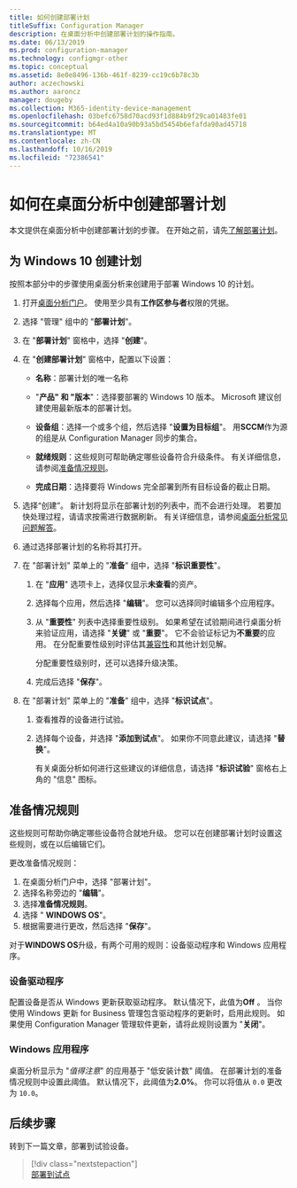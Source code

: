 ```yaml
---
title: 如何创建部署计划
titleSuffix: Configuration Manager
description: 在桌面分析中创建部署计划的操作指南。
ms.date: 06/13/2019
ms.prod: configuration-manager
ms.technology: configmgr-other
ms.topic: conceptual
ms.assetid: 8e0e8496-136b-461f-8239-cc19c6b78c3b
author: aczechowski
ms.author: aaroncz
manager: dougeby
ms.collection: M365-identity-device-management
ms.openlocfilehash: 03befc6758d70acd93f1d884b9f29ca01483fe01
ms.sourcegitcommit: b64ed4a10a90b93a5bd5454b6efafda90ad45718
ms.translationtype: MT
ms.contentlocale: zh-CN
ms.lasthandoff: 10/16/2019
ms.locfileid: "72386541"
---
```

# <a name="how-to-create-deployment-plans-in-desktop-analytics"></a>如何在桌面分析中创建部署计划

本文提供在桌面分析中创建部署计划的步骤。 在开始之前，请先[了解部署计划](/sccm/desktop-analytics/about-deployment-plans)。

## <a name="create-a-plan-for-windows-10"></a>为 Windows 10 创建计划

按照本部分中的步骤使用桌面分析来创建用于部署 Windows 10 的计划。

1. 打开[桌面分析门户](https://aka.ms/desktopanalytics)。 使用至少具有**工作区参与者**权限的凭据。  

2. 选择 "管理" 组中的 "**部署计划**"。  

3. 在 "**部署计划**" 窗格中，选择 "**创建**"。  

4. 在 "**创建部署计划**" 窗格中，配置以下设置：  

    - **名称**：部署计划的唯一名称  

    - "**产品" 和 "版本**"：选择要部署的 Windows 10 版本。 Microsoft 建议创建使用最新版本的部署计划。  

    - **设备组**：选择一个或多个组，然后选择 "**设置为目标组**"。 用**SCCM**作为源的组是从 Configuration Manager 同步的集合。  

    - **就绪规则**：这些规则可帮助确定哪些设备符合升级条件。 有关详细信息，请参阅[准备情况规则](#readiness-rules)。  

    - **完成日期**：选择要将 Windows 完全部署到所有目标设备的截止日期。  

5. 选择“创建”。 新计划将显示在部署计划的列表中，而不会进行处理。 若要加快处理过程，请请求按需进行数据刷新。 有关详细信息，请参阅[桌面分析常见问题解答](/sccm/desktop-analytics/faq##can-i-reduce-the-amount-of-time-it-takes-for-data-to-refresh-in-my-desktop-analytics-portal)。  

6. 通过选择部署计划的名称将其打开。  

7. 在 "部署计划" 菜单上的 "**准备**" 组中，选择 "**标识重要性**"。  

    1. 在 "**应用**" 选项卡上，选择仅显示**未查看**的资产。  

    2. 选择每个应用，然后选择 "**编辑**"。 您可以选择同时编辑多个应用程序。  

    3. 从 "**重要性**" 列表中选择重要性级别。 如果希望在试验期间进行桌面分析来验证应用，请选择 "**关键**" 或 "**重要**"。 它不会验证标记为**不重要**的应用。 在分配重要性级别时评估其[兼容性](/sccm/desktop-analytics/compat-assessment)和其他计划见解。  

        分配重要性级别时，还可以选择升级决策。  

    4. 完成后选择 "**保存**"。  

8. 在 "部署计划" 菜单上的 "**准备**" 组中，选择 "**标识试点**"。  

    1. 查看推荐的设备进行试验。  

    2. 选择每个设备，并选择 "**添加到试点**"。 如果你不同意此建议，请选择 "**替换**"。  

        有关桌面分析如何进行这些建议的详细信息，请选择 "**标识试验**" 窗格右上角的 "信息" 图标。

## <a name="readiness-rules"></a>准备情况规则

这些规则可帮助你确定哪些设备符合就地升级。 您可以在创建部署计划时设置这些规则，或在以后编辑它们。

更改准备情况规则：

1. 在桌面分析门户中，选择 "部署计划"。
1. 选择名称旁边的 "**编辑**"。
1. 选择**准备情况规则**。
1. 选择 " **WINDOWS OS**"。
1. 根据需要进行更改，然后选择 "**保存**"。

对于**WINDOWS OS**升级，有两个可用的规则：设备驱动程序和 Windows 应用程序。

### <a name="device-drivers"></a>设备驱动程序

配置设备是否从 Windows 更新获取驱动程序。 默认情况下，此值为**Off** 。 当你使用 Windows 更新 for Business 管理包含驱动程序的更新时，启用此规则。 如果使用 Configuration Manager 管理软件更新，请将此规则设置为 "**关闭**"。

### <a name="windows-applications"></a>Windows 应用程序

桌面分析显示为 "*值得注意*" 的应用基于 "低安装计数" 阈值。 在部署计划的准备情况规则中设置此阈值。 默认情况下，此阈值为**2.0%**。 你可以将值从 `0.0` 更改为 `10.0`。


## <a name="next-steps"></a>后续步骤

转到下一篇文章，部署到试验设备。
> [!div class="nextstepaction"]  
> [部署到试点](/sccm/desktop-analytics/deploy-pilot)  

